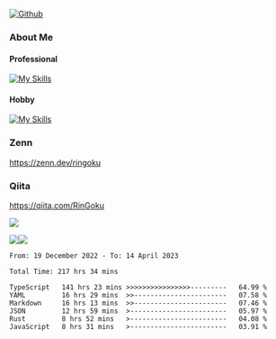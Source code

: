 [![Github](https://img.shields.io/github/followers/RinGoku?label=Follow&style=social)](https://github.com/RinGoku)

### About Me
#### Professional
[![My Skills](https://skillicons.dev/icons?i=react,ts,js,nodejs,java,graphql,firebase,githubactions&theme=light)](https://skillicons.dev)
#### Hobby
[![My Skills](https://skillicons.dev/icons?i=unity,rust,py&theme=light)](https://skillicons.dev)

### Zenn
https://zenn.dev/ringoku
### Qiita
https://qiita.com/RinGoku


![](https://github-profile-summary-cards.vercel.app/api/cards/profile-details?username=RinGoku&theme=default)

![](https://github-profile-summary-cards.vercel.app/api/cards/repos-per-language?username=RinGoku&theme=default)![](https://github-profile-summary-cards.vercel.app/api/cards/stats?username=RinGoku&theme=default)

<!--START_SECTION:waka-->

```text
From: 19 December 2022 - To: 14 April 2023

Total Time: 217 hrs 34 mins

TypeScript   141 hrs 23 mins >>>>>>>>>>>>>>>>---------   64.99 %
YAML         16 hrs 29 mins  >>-----------------------   07.58 %
Markdown     16 hrs 13 mins  >>-----------------------   07.46 %
JSON         12 hrs 59 mins  >------------------------   05.97 %
Rust         8 hrs 52 mins   >------------------------   04.08 %
JavaScript   8 hrs 31 mins   >------------------------   03.91 %
```

<!--END_SECTION:waka-->
